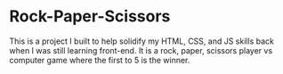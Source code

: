 # Rock-Paper-Scissors
This is a project I built to help solidify my HTML, CSS, and JS skills back when I was still learning front-end. It is a rock, paper, scissors player vs computer game where the first to 5 is the winner.
